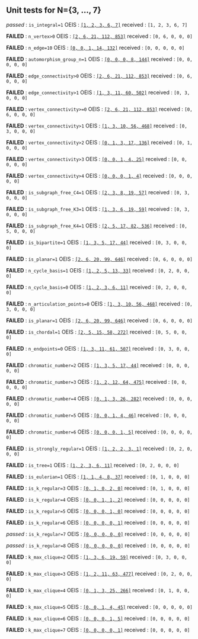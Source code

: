 ## Unit tests for N={3, ..., 7}

*passed*  : `is_integral=1`
OEIS      : [`[1, 2, 3, 6, 7]`](http://oeis.org/A064731)
received  :  `[1, 2, 3, 6, 7]`


**FAILED**  : `n_vertex>0`
OEIS        : [`[2, 6, 21, 112, 853]`](https://oeis.org/A001349)
received    :  `[0, 6, 0, 0, 0]`


**FAILED**  : `n_edge=10`
OEIS        : [`[0, 0, 1, 14, 132]`](https://oeis.org/A054923)
received    :  `[0, 0, 0, 0, 0]`


**FAILED**  : `automorphism_group_n=1`
OEIS        : [`[0, 0, 0, 8, 144]`](http://oeis.org/A124059)
received    :  `[0, 0, 0, 0, 0]`


**FAILED**  : `edge_connectivity>0`
OEIS        : [`[2, 6, 21, 112, 853]`](https://oeis.org/A001349)
received    :  `[0, 6, 0, 0, 0]`


**FAILED**  : `edge_connectivity>1`
OEIS        : [`[1, 3, 11, 60, 502]`](http://oeis.org/A007146)
received    :  `[0, 3, 0, 0, 0]`


**FAILED**  : `vertex_connectivity>=0`
OEIS        : [`[2, 6, 21, 112, 853]`](https://oeis.org/A001349)
received    :  `[0, 6, 0, 0, 0]`


**FAILED**  : `vertex_connectivity>1`
OEIS        : [`[1, 3, 10, 56, 468]`](http://oeis.org/A002218)
received    :  `[0, 3, 0, 0, 0]`


**FAILED**  : `vertex_connectivity>2`
OEIS        : [`[0, 1, 3, 17, 136]`](http://oeis.org/A006290)
received    :  `[0, 1, 0, 0, 0]`


**FAILED**  : `vertex_connectivity>3`
OEIS        : [`[0, 0, 1, 4, 25]`](http://oeis.org/A086216)
received    :  `[0, 0, 0, 0, 0]`


**FAILED**  : `vertex_connectivity>4`
OEIS        : [`[0, 0, 0, 1, 4]`](http://oeis.org/A086217)
received    :  `[0, 0, 0, 0, 0]`


**FAILED**  : `is_subgraph_free_C4=1`
OEIS        : [`[2, 3, 8, 19, 57]`](http://oeis.org/A077269)
received    :  `[0, 3, 0, 0, 0]`


**FAILED**  : `is_subgraph_free_K3=1`
OEIS        : [`[1, 3, 6, 19, 59]`](http://oeis.org/A024607)
received    :  `[0, 3, 0, 0, 0]`


**FAILED**  : `is_subgraph_free_K4=1`
OEIS        : [`[2, 5, 17, 82, 536]`](http://oeis.org/A079574)
received    :  `[0, 5, 0, 0, 0]`


**FAILED**  : `is_bipartite=1`
OEIS        : [`[1, 3, 5, 17, 44]`](http://oeis.org/A005142)
received    :  `[0, 3, 0, 0, 0]`


**FAILED**  : `is_planar=1`
OEIS        : [`[2, 6, 20, 99, 646]`](http://oeis.org/A003094)
received    :  `[0, 6, 0, 0, 0]`


**FAILED**  : `n_cycle_basis=1`
OEIS        : [`[1, 2, 5, 13, 33]`](http://oeis.org/A001429)
received    :  `[0, 2, 0, 0, 0]`


**FAILED**  : `n_cycle_basis=0`
OEIS        : [`[1, 2, 3, 6, 11]`](http://oeis.org/A000055)
received    :  `[0, 2, 0, 0, 0]`


**FAILED**  : `n_articulation_points=0`
OEIS        : [`[1, 3, 10, 56, 468]`](http://oeis.org/A002218)
received    :  `[0, 3, 0, 0, 0]`


**FAILED**  : `is_planar=1`
OEIS        : [`[2, 6, 20, 99, 646]`](https://oeis.org/A003094)
received    :  `[0, 6, 0, 0, 0]`


**FAILED**  : `is_chordal=1`
OEIS        : [`[2, 5, 15, 58, 272]`](http://oeis.org/A048192)
received    :  `[0, 5, 0, 0, 0]`


**FAILED**  : `n_endpoints=0`
OEIS        : [`[1, 3, 11, 61, 507]`](https://oeis.org/A004108)
received    :  `[0, 3, 0, 0, 0]`


**FAILED**  : `chromatic_number=2`
OEIS        : [`[1, 3, 5, 17, 44]`](http://oeis.org/A005142)
received    :  `[0, 0, 0, 0, 0]`


**FAILED**  : `chromatic_number=3`
OEIS        : [`[1, 2, 12, 64, 475]`](http://oeis.org/A126737)
received    :  `[0, 0, 0, 0, 0]`


**FAILED**  : `chromatic_number=4`
OEIS        : [`[0, 1, 3, 26, 282]`](http://oeis.org/A126738)
received    :  `[0, 0, 0, 0, 0]`


**FAILED**  : `chromatic_number=5`
OEIS        : [`[0, 0, 1, 4, 46]`](http://oeis.org/A126739)
received    :  `[0, 0, 0, 0, 0]`


**FAILED**  : `chromatic_number=6`
OEIS        : [`[0, 0, 0, 1, 5]`](http://oeis.org/A126740)
received    :  `[0, 0, 0, 0, 0]`


**FAILED**  : `is_strongly_regular=1`
OEIS        : [`[1, 2, 2, 3, 1]`](http://oeis.org/A088741)
received    :  `[0, 2, 0, 0, 0]`


**FAILED**  : `is_tree=1`
OEIS        : [`[1, 2, 3, 6, 11]`](http://oeis.org/A000055)
received    :  `[0, 2, 0, 0, 0]`


**FAILED**  : `is_eulerian=1`
OEIS        : [`[1, 1, 4, 8, 37]`](http://oeis.org/A003049)
received    :  `[0, 1, 0, 0, 0]`


**FAILED**  : `is_k_regular=3`
OEIS        : [`[0, 1, 0, 2, 0]`](http://oeis.org/A002851)
received    :  `[0, 1, 0, 0, 0]`


**FAILED**  : `is_k_regular=4`
OEIS        : [`[0, 0, 1, 1, 2]`](http://oeis.org/A006820)
received    :  `[0, 0, 0, 0, 0]`


**FAILED**  : `is_k_regular=5`
OEIS        : [`[0, 0, 0, 1, 0]`](http://oeis.org/A006820)
received    :  `[0, 0, 0, 0, 0]`


**FAILED**  : `is_k_regular=6`
OEIS        : [`[0, 0, 0, 0, 1]`](http://oeis.org/A006822)
received    :  `[0, 0, 0, 0, 0]`


*passed*  : `is_k_regular=7`
OEIS      : [`[0, 0, 0, 0, 0]`](http://oeis.org/A014377)
received  :  `[0, 0, 0, 0, 0]`


*passed*  : `is_k_regular=8`
OEIS      : [`[0, 0, 0, 0, 0]`](http://oeis.org/A014378)
received  :  `[0, 0, 0, 0, 0]`


**FAILED**  : `k_max_clique=2`
OEIS        : [`[1, 3, 6, 19, 59]`](http://oeis.org/A024607)
received    :  `[0, 3, 0, 0, 0]`


**FAILED**  : `k_max_clique=3`
OEIS        : [`[1, 2, 11, 63, 477]`](http://oeis.org/A126745)
received    :  `[0, 2, 0, 0, 0]`


**FAILED**  : `k_max_clique=4`
OEIS        : [`[0, 1, 3, 25, 266]`](http://oeis.org/A126746)
received    :  `[0, 1, 0, 0, 0]`


**FAILED**  : `k_max_clique=5`
OEIS        : [`[0, 0, 1, 4, 45]`](http://oeis.org/A126747)
received    :  `[0, 0, 0, 0, 0]`


**FAILED**  : `k_max_clique=6`
OEIS        : [`[0, 0, 0, 1, 5]`](http://oeis.org/A126748)
received    :  `[0, 0, 0, 0, 0]`


**FAILED**  : `k_max_clique=7`
OEIS        : [`[0, 0, 0, 0, 1]`](http://oeis.org/A217987)
received    :  `[0, 0, 0, 0, 0]`


